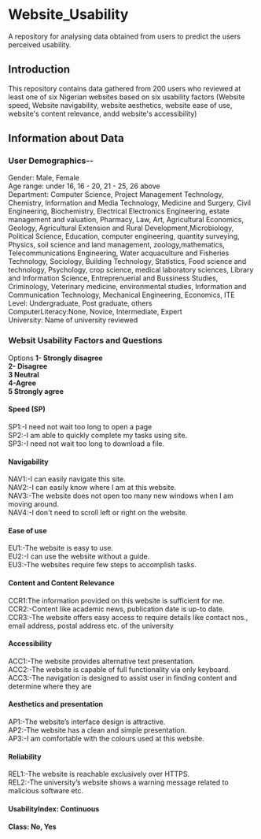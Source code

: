 # Website_Usability
A repository for analysing data obtained from users to predict the users perceived usability.

## Introduction
This repository contains data gathered from 200 users  who reviewed at least one of six Nigerian websites based on six usability factors (Website speed, Website navigability, website aesthetics, website ease of use, website's content relevance, andd website's accessibility)

## Information about Data

### User Demographics--
Gender: Male, Female  
Age range: under 16, 16 - 20, 21 - 25, 26 above  
Department: Computer Science, Project Management Technology, Chemistry, Information and Media Technology, Medicine and Surgery, Civil Engineering, Biochemistry, Electrical Electronics Engineering, estate management and valuation, Pharmacy, Law, Art, Agricultural Economics, Geology, Agricultural Extension and Rural Development,Microbiology, Political Science, Education, computer engineering, quantity surveying, Physics, soil science and land management, zoology,mathematics, Telecommunications Engineering, Water acquaculture and Fisheries Technology, Sociology, Building Technology, Statistics, Food science and technology, Psychology, crop science, medical laboratory sciences, Library and Information Science, Entreprenuerial and Bussiness Studies, Criminology, Veterinary medicine, environmental studies, Information and Communication Technology, Mechanical Engineering, Economics, ITE  
Level: Undergraduate, Post graduate, others  
ComputerLiteracy:None, Novice, Intermediate, Expert  
University: Name of university reviewed  

### Websit Usability Factors and Questions  

Options <b> 
  1- Strongly disagree   
  2- Disagree  
  3 Neutral  
  4-Agree  
  5 Strongly agree  
</b>

#### Speed (SP) 
  SP1:-I need not wait too long to open a page  
  SP2:-I am able to quickly complete my tasks using site.  
  SP3:-I need not wait too long to download a file.  
#### Navigability 
  NAV1:-I can easily navigate this site.   
  NAV2:-I can easily know where I am at this website.  
  NAV3:-The website does not open too many new windows when I am moving around.  
  NAV4:-I don't need to scroll left or right on the website.  
#### Ease of use 
  EU1:-The website is easy to use.  
  EU2:-I can use the website without a guide.  
  EU3:-The websites require few steps to accomplish tasks.
#### Content and Content Relevance 
  CCR1:The information provided on this website is sufficient for me.  
  CCR2:-Content like academic news, publication date is up-to date.   
  CCR3:-The website offers easy access to require details like contact nos., email address, postal address etc. of the university 
#### Accessibility 
  ACC1:-The website provides alternative text presentation.  
  ACC2:-The website is capable of full functionality via only keyboard.
  ACC3:-The navigation is designed to assist user in finding content and determine where they are
#### Aesthetics and presentation 
  AP1:-The website’s interface design is attractive.  
  AP2:-The website has a clean and simple presentation.  
  AP3:-I am comfortable with the colours used at this website.
#### Reliability 
  REL1:-The website is reachable exclusively over HTTPS.  
  REL2:-The university’s website shows a warning message related to malicious software etc.  

#### UsabilityIndex: Continuous
#### Class: No, Yes
